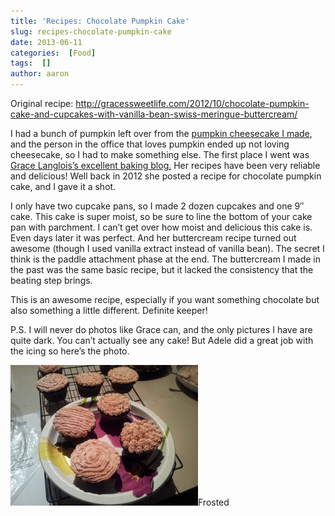 ```yaml
---
title: 'Recipes: Chocolate Pumpkin Cake'
slug: recipes-chocolate-pumpkin-cake
date: 2013-06-11
categories:  [Food]
tags:  []
author: aaron
---
```


Original recipe: <http://gracessweetlife.com/2012/10/chocolate-pumpkin-cake-and-cupcakes-with-vanilla-bean-swiss-meringue-buttercream/>

I had a bunch of pumpkin left over from the [pumpkin cheesecake I made](../recipes-pumpkin-swirl-cheesecake "Recipe: Pumpkin Swirl Cheesecake"), and the person in the office that loves pumpkin ended up not loving cheesecake, so I had to make something else. The first place I went was [Grace Langlois’s excellent baking blog.](http://gracessweetlife.com) Her recipes have been very reliable and delicious! Well back in 2012 she posted a recipe for chocolate pumpkin cake, and I gave it a shot.

I only have two cupcake pans, so I made 2 dozen cupcakes and one 9&Prime; cake. This cake is super moist, so be sure to line the bottom of your cake pan with parchment. I can’t get over how moist and delicious this cake is. Even days later it was perfect. And her buttercream recipe turned out awesome (though I used vanilla extract instead of vanilla bean). The secret I think is the paddle attachment phase at the end. The buttercream I made in the past was the same basic recipe, but it lacked the consistency that the beating step brings.

This is an awesome recipe, especially if you want something chocolate but also something a little different. Definite keeper!

P.S. I will never do photos like Grace can, and the only pictures I have are quite dark. You can’t actually see any cake! But Adele did a great job with the icing so here’s the photo.

[![Frosted](2013-06-09-22.09.47-300x225.jpg)](2013-06-09-22.09.47.jpg)Frosted
